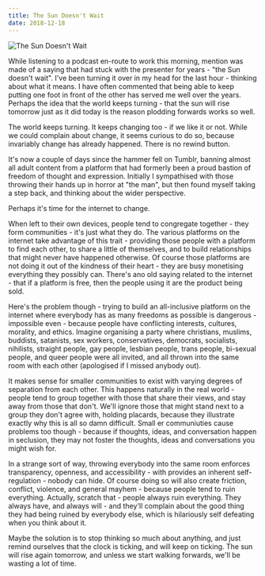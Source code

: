 ```yaml
---
title: The Sun Doesn't Wait
date: 2018-12-18
---
```


![The Sun Doesn't Wait](https://source.unsplash.com/l7dbl-sUg3k/1600x900)

While listening to a podcast en-route to work this morning, mention was made of a saying that had stuck with the presenter for years - "the Sun doesn't wait". I've been turning it over in my head for the last hour - thinking about what it means. I have often commented that being able to keep putting one foot in front of the other has served me well over the years. Perhaps the idea that the world keeps turning - that the sun will rise tomorrow just as it did today is the reason plodding forwards works so well.

The world keeps turning. It keeps changing too - if we like it or not. While we could complain about change, it seems curious to do so, because invariably change has already happened. There is no rewind button.

It's now a couple of days since the hammer fell on Tumblr, banning almost all adult content from a platform that had formerly been a proud bastion of freedom of thought and expression. Initially I sympathised with those throwing their hands up in horror at "the man", but then found myself taking a step back, and thinking about the wider perspective.

Perhaps it's time for the internet to change.

When left to their own devices, people tend to congregate together - they form communities - it's just what they do. The various platforms on the internet take advantage of this trait - providing those people with a platform to find each other, to share a little of themselves, and to build relationships that might never have happened otherwise. Of course those platforms are not doing it out of the kindness of their heart - they are busy monetising everything they possibly can. There's ano old saying related to the internet - that if a platform is free, then the people using it are the product being sold.

Here's the problem though - trying to build an all-inclusive platform on the internet where everybody has as many freedoms as possible is dangerous - impossible even - because people have conflicting interests, cultures, morality, and ethics. Imagine organising a party where christians, muslims, buddists, satanists, sex workers, conservatives, democrats, socialists, nihilists, straight people, gay people, lesbian people, trans people, bi-sexual people, and queer people were all invited, and all thrown into the same room with each other (apologised if I missed anybody out).

It makes sense for smaller communities to exist with varying degrees of separation from each other. This happens naturally in the real world - people tend to group together with those that share their views, and stay away from those that don't. We'll ignore those that might stand next to a group they don't agree with, holding placards, because they illustrate exactly why this is all so damn difficult. Small er communiuties cause problems too though - because if thoughts, ideas, and conversation happen in seclusion, they may not foster the thoughts, ideas and conversations you might wish for.

In a strange sort of way, throwing everybody into the same room enforces transparency, openness, and accessibility - with provides an inherent self-regulation - nobody can hide. Of course doing so will also create friction, conflict, violence, and general mayhem - because people tend to ruin everything. Actually, scratch that - people always ruin everything. They always have, and always will - and they'll complain about the good thing they had being ruined by everybody else, which is hilariously self defeating when you think about it.

Maybe the solution is to stop thinking so much about anything, and just remind ourselves that the clock is ticking, and will keep on ticking. The sun will rise again tomorrow, and unless we start walking forwards, we'll be wasting a lot of time.
